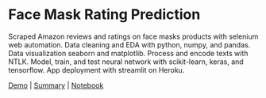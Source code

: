 # Face Mask Rating Prediction

Scraped Amazon reviews and ratings on face masks products with selenium web automation. Data cleaning and EDA with python, numpy, and pandas. Data visualization seaborn and matplotlib. Process and encode texts with NTLK. Model, train, and test neural network with scikit-learn, keras, and tensorflow. App deployment with streamlit on Heroku.

[Demo](http://www.heroku/app/mask-prediction) | [Summary](http://jinysong.github.io/data-engineering-projects/mask-rating-prediction/README.md) | [Notebook]()
